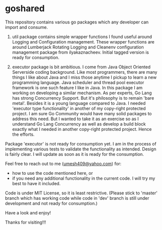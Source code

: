# goshared

This repository contains various go packages which any developer can import and consume. 

1) util package contains simple wrapper functions I found useful around Logging and Configuration management. These wrapper functions are around Lumberjack Rotating Logging and Cleanenv configuration management package from ilyakaznacheev. Initial tagged version is ready for consumption.

2) executor package is bit ambitious. I come from Java Object Oriented Serverside coding background. Like most programmers, there are many things I like about Java and I miss those anytime I pickup to learn a new programming language. Java scheduler and thread pool executor framework is one such feature I like in Java. In this package I am working on developing a similar mechanism. As per experts, Go Lang has strong Concurrency Support. But it's philosophy is to remain 'bare metal'. Besides it is a young language compared to Java. I needed 'executor type functionality' in another of my copy-right protected project. I am sure Go Community would have many solid packages to address this need. But I wanted to take it as an exercise so as I understand Go Lang Concurrency as well as develop a build block exactly what I needed in another copy-right protected project. Hence the efforts.

Package 'executor' is not ready for consumption yet. I am in the process of implementing various tests to validate the functionality as intended. Design is fairly clear. I will update as soon as it is ready for the consumption.



Feel free to reach out to me (umesh409@yahoo.com) for:

- how to use the code mentioned here, or
- if you need any additional functionality in the current code. I will try my best to have it included.

Code is under MIT License, so it is least restrictive. (Please stick to 'master' branch which has working code while code in 'dev' branch is still under development and not ready for consumption.)

Have a look and enjoy! 

Thanks for visiting!!!
